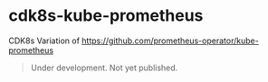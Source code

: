 # cdk8s-kube-prometheus
CDK8s Variation of https://github.com/prometheus-operator/kube-prometheus

> Under development. Not yet published.
